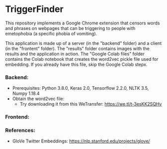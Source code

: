 # TriggerFinder

This repository implements a Google Chrome extension that censors words and phrases on webpages that can be triggering to people with emetophobia (a specific phobia of vomiting).

This application is made up of a server (in the "backend" folder) and a client (in the "frontent" folder). The "results" folder contains images with the results and the application in action. The "Google Colab files" folder contains the Colab notebook that creates the word2vec pickle file used for embedding. If you already have this file, skip the Google Colab stepx.

### Backend:
- Prerequisites: Python 3.8.0, Keras 2.0, Tensorflow 2.2.0, NLTK 3.5, Numpy 1.18.4
- Obtain the word2vec file:
    - Try downloading it from this WeTransfer: https://we.tl/t-3esKK2SQHv


### Frontend:

### References:
- GloVe Twitter Embeddings: https://nlp.stanford.edu/projects/glove/
